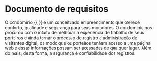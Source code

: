 # Documento de requisitos

O condomínio {{ }} é um conceituado empreendimento que oferece conforto, qualidade e segurança para seus moradores. O condomínio nos procurou com o intuito de melhorar a experiência de trabalho de seus porteiros e ainda tornar o processo de registro e administração de visitantes digital, de modo que os porteiros tenham acesso a uma página web e essas informações possam ser acessadas de qualquer lugar. Além do mais, desta forma, a segurança e confiabilidade dos registros.



